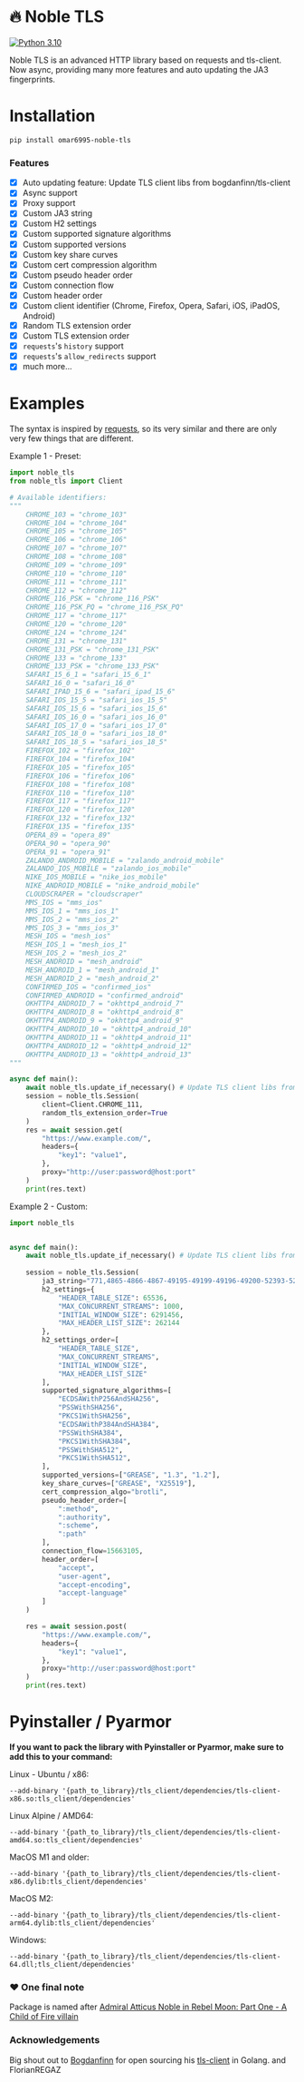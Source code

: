 # 🔥 Noble TLS

[![Python 3.10](https://img.shields.io/badge/python-3.10-blue.svg)](https://www.python.org/downloads/release/python-310/)

Noble TLS is an advanced HTTP library based on requests and tls-client.
Now async, providing many more features and auto updating the JA3 fingerprints.

# Installation
```
pip install omar6995-noble-tls
```

### Features
- [x] Auto updating feature: Update TLS client libs from bogdanfinn/tls-client
- [x] Async support
- [x] Proxy support
- [x] Custom JA3 string
- [x] Custom H2 settings
- [x] Custom supported signature algorithms
- [x] Custom supported versions
- [x] Custom key share curves
- [x] Custom cert compression algorithm
- [x] Custom pseudo header order
- [x] Custom connection flow
- [x] Custom header order
- [x] Custom client identifier (Chrome, Firefox, Opera, Safari, iOS, iPadOS, Android)
- [x] Random TLS extension order
- [x] Custom TLS extension order
- [x] `requests`'s `history` support
- [x] `requests`'s `allow_redirects` support
- [x] much more...

# Examples
The syntax is inspired by [requests](https://github.com/psf/requests), so its very similar and there are only very few things that are different.


Example 1 - Preset:

```python
import noble_tls
from noble_tls import Client

# Available identifiers: 
""" 
    CHROME_103 = "chrome_103"
    CHROME_104 = "chrome_104"
    CHROME_105 = "chrome_105"
    CHROME_106 = "chrome_106"
    CHROME_107 = "chrome_107"
    CHROME_108 = "chrome_108"
    CHROME_109 = "chrome_109"
    CHROME_110 = "chrome_110"
    CHROME_111 = "chrome_111"
    CHROME_112 = "chrome_112"
    CHROME_116_PSK = "chrome_116_PSK"
    CHROME_116_PSK_PQ = "chrome_116_PSK_PQ"
    CHROME_117 = "chrome_117"
    CHROME_120 = "chrome_120"
    CHROME_124 = "chrome_124"
    CHROME_131 = "chrome_131"
    CHROME_131_PSK = "chrome_131_PSK"
    CHROME_133 = "chrome_133"
    CHROME_133_PSK = "chrome_133_PSK"
    SAFARI_15_6_1 = "safari_15_6_1"
    SAFARI_16_0 = "safari_16_0"
    SAFARI_IPAD_15_6 = "safari_ipad_15_6"
    SAFARI_IOS_15_5 = "safari_ios_15_5"
    SAFARI_IOS_15_6 = "safari_ios_15_6"
    SAFARI_IOS_16_0 = "safari_ios_16_0"
    SAFARI_IOS_17_0 = "safari_ios_17_0"
    SAFARI_IOS_18_0 = "safari_ios_18_0"
    SAFARI_IOS_18_5 = "safari_ios_18_5"
    FIREFOX_102 = "firefox_102"
    FIREFOX_104 = "firefox_104"
    FIREFOX_105 = "firefox_105"
    FIREFOX_106 = "firefox_106"
    FIREFOX_108 = "firefox_108"
    FIREFOX_110 = "firefox_110"
    FIREFOX_117 = "firefox_117"
    FIREFOX_120 = "firefox_120"
    FIREFOX_132 = "firefox_132"
    FIREFOX_135 = "firefox_135"
    OPERA_89 = "opera_89"
    OPERA_90 = "opera_90"
    OPERA_91 = "opera_91"
    ZALANDO_ANDROID_MOBILE = "zalando_android_mobile"
    ZALANDO_IOS_MOBILE = "zalando_ios_mobile"
    NIKE_IOS_MOBILE = "nike_ios_mobile"
    NIKE_ANDROID_MOBILE = "nike_android_mobile"
    CLOUDSCRAPER = "cloudscraper"
    MMS_IOS = "mms_ios"
    MMS_IOS_1 = "mms_ios_1"
    MMS_IOS_2 = "mms_ios_2"
    MMS_IOS_3 = "mms_ios_3"
    MESH_IOS = "mesh_ios"
    MESH_IOS_1 = "mesh_ios_1"
    MESH_IOS_2 = "mesh_ios_2"
    MESH_ANDROID = "mesh_android"
    MESH_ANDROID_1 = "mesh_android_1"
    MESH_ANDROID_2 = "mesh_android_2"
    CONFIRMED_IOS = "confirmed_ios"
    CONFIRMED_ANDROID = "confirmed_android"
    OKHTTP4_ANDROID_7 = "okhttp4_android_7"
    OKHTTP4_ANDROID_8 = "okhttp4_android_8"
    OKHTTP4_ANDROID_9 = "okhttp4_android_9"
    OKHTTP4_ANDROID_10 = "okhttp4_android_10"
    OKHTTP4_ANDROID_11 = "okhttp4_android_11"
    OKHTTP4_ANDROID_12 = "okhttp4_android_12"
    OKHTTP4_ANDROID_13 = "okhttp4_android_13"
"""

async def main():
    await noble_tls.update_if_necessary() # Update TLS client libs from bogdanfinn/tls-client
    session = noble_tls.Session(
        client=Client.CHROME_111,
        random_tls_extension_order=True
    )
    res = await session.get(
        "https://www.example.com/",
        headers={
            "key1": "value1",
        },
        proxy="http://user:password@host:port"
    )
    print(res.text)
```

Example 2 - Custom:

```python
import noble_tls


async def main():
    await noble_tls.update_if_necessary() # Update TLS client libs from bogdanfinn/tls-client
    
    session = noble_tls.Session(
        ja3_string="771,4865-4866-4867-49195-49199-49196-49200-52393-52392-49171-49172-156-157-47-53,0-23-65281-10-11-35-16-5-13-18-51-45-43-27-17513,29-23-24,0",
        h2_settings={
            "HEADER_TABLE_SIZE": 65536,
            "MAX_CONCURRENT_STREAMS": 1000,
            "INITIAL_WINDOW_SIZE": 6291456,
            "MAX_HEADER_LIST_SIZE": 262144
        },
        h2_settings_order=[
            "HEADER_TABLE_SIZE",
            "MAX_CONCURRENT_STREAMS",
            "INITIAL_WINDOW_SIZE",
            "MAX_HEADER_LIST_SIZE"
        ],
        supported_signature_algorithms=[
            "ECDSAWithP256AndSHA256",
            "PSSWithSHA256",
            "PKCS1WithSHA256",
            "ECDSAWithP384AndSHA384",
            "PSSWithSHA384",
            "PKCS1WithSHA384",
            "PSSWithSHA512",
            "PKCS1WithSHA512",
        ],
        supported_versions=["GREASE", "1.3", "1.2"],
        key_share_curves=["GREASE", "X25519"],
        cert_compression_algo="brotli",
        pseudo_header_order=[
            ":method",
            ":authority",
            ":scheme",
            ":path"
        ],
        connection_flow=15663105,
        header_order=[
            "accept",
            "user-agent",
            "accept-encoding",
            "accept-language"
        ]
    )

    res = await session.post(
        "https://www.example.com/",
        headers={
            "key1": "value1",
        },
        proxy="http://user:password@host:port"
    )
    print(res.text)
```

# Pyinstaller / Pyarmor
**If you want to pack the library with Pyinstaller or Pyarmor, make sure to add this to your command:**

Linux - Ubuntu / x86:
```
--add-binary '{path_to_library}/tls_client/dependencies/tls-client-x86.so:tls_client/dependencies'
```

Linux Alpine / AMD64:
```
--add-binary '{path_to_library}/tls_client/dependencies/tls-client-amd64.so:tls_client/dependencies'
```

MacOS M1 and older:
```
--add-binary '{path_to_library}/tls_client/dependencies/tls-client-x86.dylib:tls_client/dependencies'
```

MacOS M2:
```
--add-binary '{path_to_library}/tls_client/dependencies/tls-client-arm64.dylib:tls_client/dependencies'
```

Windows:
```
--add-binary '{path_to_library}/tls_client/dependencies/tls-client-64.dll;tls_client/dependencies'
```
### ❤️ One final note
Package is named after [Admiral Atticus Noble in Rebel Moon: Part One - A Child of Fire villain](https://www.youtube.com/watch?v=cO-GPaASWV0)

### Acknowledgements
Big shout out to [Bogdanfinn](https://github.com/bogdanfinn) for open sourcing his [tls-client](https://github.com/bogdanfinn/tls-client) in Golang.
and FlorianREGAZ
